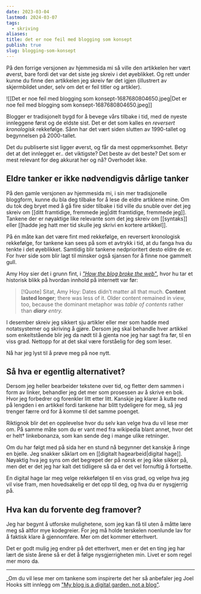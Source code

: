 ```yaml
---
date: 2023-03-04
lastmod: 2024-03-07
tags:
  - skriving
aliases: 
title: det er noe feil med blogging som konsept
publish: true
slug: blogging-som-konsept
---
```


På den forrige versjonen av hjemmesida mi så ville den artikkelen her vært øverst, bare fordi det var det siste jeg skreiv i det øyeblikket. Og rett under kunne du finne den artikkelen jeg skreiv før det igjen (illustrert av skjermbildet under, selv om det er feil titler og artikler).

![[Det er noe feil med blogging som konsept-1687680804650.jpeg|Det er noe feil med blogging som konsept-1687680804650.jpeg]]

Blogger er tradisjonelt bygd for å bevege vårs tilbake i tid, med de nyeste innleggene først og de eldste sist. Det er det som kalles en _reversert kronologisk_ rekkefølge. Sånn har det vært siden slutten av 1990-tallet og begynnelsen på 2000-tallet.

Det du publiserte sist ligger øverst, og får da mest oppmerksomhet. Betyr det at det innlegget er.. det viktigste? Det beste av det beste? Det som er mest relevant for deg akkurat her og nå? Overhodet ikke.

## Eldre tanker er ikke nødvendigvis dårlige tanker

På den gamle versjonen av hjemmesida mi, i sin mer tradisjonelle bloggform, kunne du bla deg tilbake for å lese de eldre artiklene mine. Om du tok deg bryet med å gå fire sider tilbake i tid ville du snuble over det jeg skreiv om [[ditt framtidige, fremmede jeg|ditt framtidige, fremmede jeg]]. Tankene der er nøyaktige like relevante som det jeg skreiv om [[syntaks]] eller [[hadde jeg hatt mer tid skulle jeg skrivi en kortere artikkel]].

På én måte kan det være fint med rekkefølge, en reversert kronologisk rekkefølge, for tankene kan sees på som et avtrykk i tid, at du fanga hva du tenkte i det øyeblikket. Samtidig blir tankene nedprioritert desto eldre de er. For hver side som blir lagt til minsker også sjansen for å finne noe gammelt gull.

Amy Hoy sier det i grunn fint, i _["How the blog broke the web"](https://stackingthebricks.com/how-blogs-broke-the-web/)_, hvor hu tar et historisk blikk på hvordan innhold på internett var før:

> [!Quote] Sitat, Amy Hoy:
> Dates didn’t matter all that much. **Content lasted longer**; there was less of it. Older content remained in view, too, because the dominant metaphor was _table of contents_ rather than _**diary** entry._

I desember skreiv jeg sikkert sju artikler eller mer som hadde med notatsystemer og skriving å gjøre. Dersom jeg skal behandle hver artikkel som enkeltstående blir jeg da nødt til å gjenta noe jeg har sagt fra før, til en viss grad. Nettopp for at det skal være forståelig for deg som leser.

Nå har jeg lyst til å prøve meg på noe nytt.

## Så hva er egentlig alternativet?

Dersom jeg heller bearbeider tekstene over tid, og fletter dem sammen i form av linker, behandler jeg det mer som prosessen av å skrive en bok. Hvor jeg forbedrer og forenkler litt etter litt. Kanskje jeg klarer å kutte ned på lengden i en artikkel fordi tankene har blitt tydeligere for meg, så jeg trenger færre ord for å komme til det samme poenget.

Riktignok blir det en opplevelse hvor du selv kan velge hva du vil lese mer om. På samme måte som du er vant med fra wikipedia blant annet, hvor det er helt† linkebonanza, som kan sende deg i mange ulike retninger.

Om du har følgt med på sida her en stund nå begynner det kanskje å ringe en bjelle. Jeg snakker såklart om en [[digitalt hagearbeid|digital hage]]. Nøyaktig hva jeg syns om det begrepet der på norsk er jeg ikke sikker på, men det er det jeg har kalt det tidligere så da er det vel fornuftig å fortsette.

En digital hage lar meg velge rekkefølgen til en viss grad, og velge hva jeg vil vise fram, men hovedsakelig er det opp til deg, og hva du er nysgjerrig på.

## Hva kan du forvente deg framover?

Jeg har begynt å utforske mulighetene, som jeg kan få til uten å måtte lære meg så altfor mye kodegreier. For jeg må holde terskelen noenlunde lav for å faktisk klare å gjennomføre. Mer om det kommer etterhvert.

Det er godt mulig jeg endrer på det etterhvert, men er det en ting jeg har lært de siste årene så er det å følge nysgjerrigheten min. Livet er som regel mer moro da.

---

_Om du vil lese mer om tankene som inspirerte det her så anbefaler jeg Joel Hooks sitt innlegg om ["My blog is a digital garden, not a blog"](https://joelhooks.com/digital-garden).
